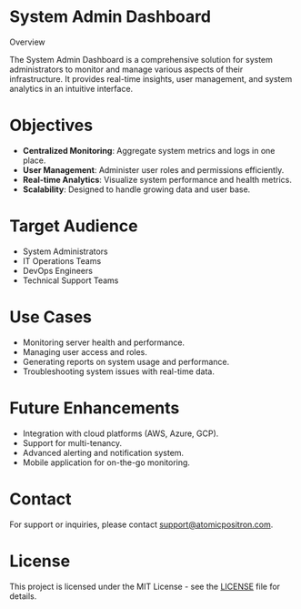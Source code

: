 
# System Admin Dashboard

 Overview

The System Admin Dashboard is a comprehensive solution for system administrators to monitor and manage various aspects of their infrastructure. It provides real-time insights, user management, and system analytics in an intuitive interface.

# Objectives

- **Centralized Monitoring**: Aggregate system metrics and logs in one place.
- **User Management**: Administer user roles and permissions efficiently.
- **Real-time Analytics**: Visualize system performance and health metrics.
- **Scalability**: Designed to handle growing data and user base.

# Target Audience

- System Administrators
- IT Operations Teams
- DevOps Engineers
- Technical Support Teams

# Use Cases

- Monitoring server health and performance.
- Managing user access and roles.
- Generating reports on system usage and performance.
- Troubleshooting system issues with real-time data.

# Future Enhancements

- Integration with cloud platforms (AWS, Azure, GCP).
- Support for multi-tenancy.
- Advanced alerting and notification system.
- Mobile application for on-the-go monitoring.

# Contact

For support or inquiries, please contact [support@atomicpositron.com](mailto:support@atomicpositron.com).

# License

This project is licensed under the MIT License - see the [LICENSE](https://github.com/AtomicPositron/System-Admin-Dashboard/blob/main/LICENSE) file for details.


